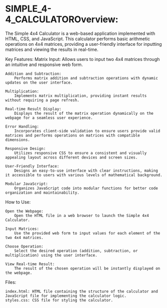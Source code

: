 # SIMPLE_4-4_CALCULATOROverview:

The Simple 4x4 Calculator is a web-based application implemented with HTML, CSS, and JavaScript. This calculator performs basic arithmetic operations on 4x4 matrices, providing a user-friendly interface for inputting matrices and viewing the results in real-time.

Key Features:
    Matrix Input:
        Allows users to input two 4x4 matrices through an intuitive and responsive web form.

    Addition and Subtraction:
        Performs matrix addition and subtraction operations with dynamic updates on the user interface.

    Multiplication:
        Implements matrix multiplication, providing instant results without requiring a page refresh.

    Real-time Result Display:
        Displays the result of the matrix operation dynamically on the webpage for a seamless user experience.

    Error Handling:
        Incorporates client-side validation to ensure users provide valid matrices and performs operations on matrices with compatible dimensions.

    Responsive Design:
        Utilizes responsive CSS to ensure a consistent and visually appealing layout across different devices and screen sizes.

    User-Friendly Interface:
        Designs an easy-to-use interface with clear instructions, making it accessible to users with various levels of mathematical background.

    Modular JavaScript:
        Organizes JavaScript code into modular functions for better code organization and maintainability.

How to Use:

    Open the Webpage:
        Open the HTML file in a web browser to launch the Simple 4x4 Calculator.

    Input Matrices:
        Use the provided web form to input values for each element of the two 4x4 matrices.

    Choose Operation:
        Select the desired operation (addition, subtraction, or multiplication) using the user interface.

    View Real-time Result:
        The result of the chosen operation will be instantly displayed on the webpage.

Files:

    index.html: HTML file containing the structure of the calculator and JavaScript file for implementing the calculator logic.
    styles.css: CSS file for styling the calculator.
